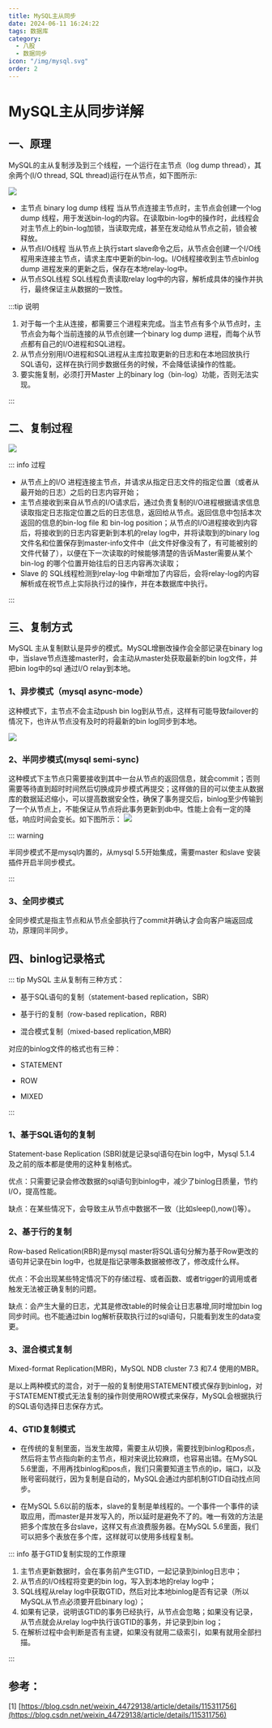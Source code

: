 ```yaml
---
title: MySQL主从同步
date: 2024-06-11 16:24:22
tags: 数据库
category: 
  - 八股
  - 数据同步
icon: "/img/mysql.svg"
order: 2
---
```


<!--more--->

# MySQL主从同步详解

## 一、原理

MySQL的主从复制涉及到三个线程，一个运行在主节点（log dump thread），其余两个(I/O thread, SQL thread)运行在从节点，如下图所示:

![](/image/mysql1.png)

- 主节点 binary log dump 线程
  当从节点连接主节点时，主节点会创建一个log dump 线程，用于发送bin-log的内容。在读取bin-log中的操作时，此线程会对主节点上的bin-log加锁，当读取完成，甚至在发动给从节点之前，锁会被释放。
- 从节点I/O线程
  当从节点上执行start slave命令之后，从节点会创建一个I/O线程用来连接主节点，请求主库中更新的bin-log。I/O线程接收到主节点binlog dump 进程发来的更新之后，保存在本地relay-log中。
- 从节点SQL线程
  SQL线程负责读取relay log中的内容，解析成具体的操作并执行，最终保证主从数据的一致性。


:::tip 说明

1. 对于每一个主从连接，都需要三个进程来完成。当主节点有多个从节点时，主节点会为每个当前连接的从节点创建一个binary log dump
   进程，而每个从节点都有自己的I/O进程和SQL进程。
2. 从节点分别用I/O进程和SQL进程从主库拉取更新的日志和在本地回放执行SQL语句，这样在执行同步数据任务的时候，不会降低读操作的性能。
3. 要实施复制，必须打开Master 上的binary log（bin-log）功能，否则无法实现。

:::

## 二、复制过程

![](/image/mysql2.png)

::: info 过程

- 从节点上的I/O 进程连接主节点，并请求从指定日志文件的指定位置（或者从最开始的日志）之后的日志内容开始；
- 主节点接收到来自从节点的I/O请求后，通过负责复制的I/O进程根据请求信息读取指定日志指定位置之后的日志信息，返回给从节点。返回信息中包括本次返回的信息的bin-log file 和 bin-log position；从节点的I/O进程接收到内容后，将接收到的日志内容更新到本机的relay log中，并将读取到的binary log文件名和位置保存到master-info文件中（此文件好像没有了，有可能被别的文件代替了），以便在下一次读取的时候能够清楚的告诉Master需要从某个bin-log 的哪个位置开始往后的日志内容再次读取；
- Slave 的 SQL线程检测到relay-log
  中新增加了内容后，会将relay-log的内容解析成在祝节点上实际执行过的操作，并在本数据库中执行。

:::

## 三、复制方式

MySQL 主从复制默认是异步的模式。MySQL增删改操作会全部记录在binary log中，当slave节点连接master时，会主动从master处获取最新的bin log文件，并把bin log中的sql 通过I/O relay到本地。

### 1、异步模式（mysql async-mode）

这种模式下，主节点不会主动push bin log到从节点，这样有可能导致failover的情况下，也许从节点没有及时的将最新的bin log同步到本地。

![](/image/mysql3.png)

### 2、半同步模式(mysql semi-sync)

这种模式下主节点只需要接收到其中一台从节点的返回信息，就会commit；否则需要等待直到超时时间然后切换成异步模式再提交；这样做的目的可以使主从数据库的数据延迟缩小，可以提高数据安全性，确保了事务提交后，binlog至少传输到了一个从节点上，不能保证从节点将此事务更新到db中。性能上会有一定的降低，响应时间会变长。如下图所示：
![](/image/mysql4.png)

::: warning 

半同步模式不是mysql内置的，从mysql 5.5开始集成，需要master 和slave 安装插件开启半同步模式。

:::

### 3、全同步模式

全同步模式是指主节点和从节点全部执行了commit并确认才会向客户端返回成功，原理同半同步。

## 四、binlog记录格式

::: tip  MySQL 主从复制有三种方式：

- 基于SQL语句的复制（statement-based replication，SBR）

- 基于行的复制（row-based replication，RBR)

- 混合模式复制（mixed-based replication,MBR)



对应的binlog文件的格式也有三种：

- STATEMENT

- ROW

- MIXED

:::

### 1、基于SQL语句的复制

Statement-base Replication (SBR)就是记录sql语句在bin log中，Mysql 5.1.4 及之前的版本都是使用的这种复制格式。

优点：只需要记录会修改数据的sql语句到binlog中，减少了binlog日质量，节约I/O，提高性能。

缺点：在某些情况下，会导致主从节点中数据不一致（比如sleep(),now()等）。

### 2、基于行的复制

Row-based Relication(RBR)是mysql master将SQL语句分解为基于Row更改的语句并记录在bin log中，也就是指记录哪条数据被修改了，修改成什么样。

优点：不会出现某些特定情况下的存储过程、或者函数、或者trigger的调用或者触发无法被正确复制的问题。

缺点：会产生大量的日志，尤其是修改table的时候会让日志暴增,同时增加bin log同步时间。也不能通过bin log解析获取执行过的sql语句，只能看到发生的data变更。

### 3、混合模式复制

Mixed-format Replication(MBR)，MySQL NDB cluster 7.3 和7.4 使用的MBR。

是以上两种模式的混合，对于一般的复制使用STATEMENT模式保存到binlog，对于STATEMENT模式无法复制的操作则使用ROW模式来保存，MySQL会根据执行的SQL语句选择日志保存方式。

### 4、GTID复制模式

- 在传统的复制里面，当发生故障，需要主从切换，需要找到binlog和pos点，然后将主节点指向新的主节点，相对来说比较麻烦，也容易出错。在MySQL 5.6里面，不用再找binlog和pos点，我们只需要知道主节点的ip，端口，以及账号密码就行，因为复制是自动的，MySQL会通过内部机制GTID自动找点同步。

- 在MySQL 5.6以前的版本，slave的复制是单线程的。一个事件一个事件的读取应用，而master是并发写入的，所以延时是避免不了的。唯一有效的方法是把多个库放在多台slave，这样又有点浪费服务器。在MySQL 5.6里面，我们可以把多个表放在多个库，这样就可以使用多线程复制。


::: info 基于GTID复制实现的工作原理

1. 主节点更新数据时，会在事务前产生GTID，一起记录到binlog日志中；
2. 从节点的I/O线程将变更的bin log，写入到本地的relay log中；
3. SQL线程从relay log中获取GTID，然后对比本地binlog是否有记录（所以MySQL从节点必须要开启binary log）；
4. 如果有记录，说明该GTID的事务已经执行，从节点会忽略；如果没有记录，从节点就会从relay log中执行该GTID的事务，并记录到bin log；
5. 在解析过程中会判断是否有主键，如果没有就用二级索引，如果有就用全部扫描。

:::





## 参考：

[1] [https://blog.csdn.net/weixin_44729138/article/details/115311756](https://blog.csdn.net/weixin_44729138/article/details/115311756)